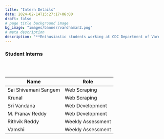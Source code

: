 ```yaml
---
title: "Intern Details"
date: 2024-02-14T15:27:17+06:00
draft: false
# page title background image
bg_image: "images/banner/vardhaman2.png"
# meta description
description: "**Enthusiastic students working at CDC Department of Vardhaman College of Engineering**"
---
```


### Student Interns
<br></br>

|          Name           |           Role           |
|----------------------------|-----------------------------|
| Sai Shivamani Sangem | Web Scraping      |
| Krunal               | Web Scraping      |
| Sri Vandana          | Web Development   |
| M. Pranav Reddy      | Web Development   |
| Rithvik Reddy        | Weekly Assessment |
| Vamshi               | Weekly Assessment |
